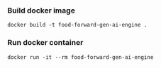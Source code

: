 ### Build docker image
```
docker build -t food-forward-gen-ai-engine .
```

### Run docker container
```
docker run -it --rm food-forward-gen-ai-engine
```